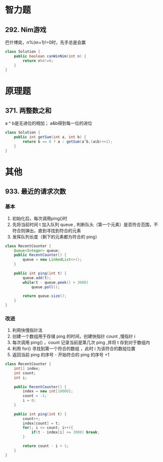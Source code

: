 # 智力题

## 292. Nim游戏

巴什博奕，n%(m+1)!=0时，先手总是会赢

```java
class Solution {
    public boolean canWinNim(int n) {
        return n%4!=0;
    }
}
```

# 原理题

## 371. 两整数之和

 a ^ b是无进位的相加； a&b得到每一位的进位

```java
class Solution {
    public int getSum(int a, int b) {
        return b == 0 ? a : getSum(a^b,(a&b)<<1); 
    }
}
```

# 其他

## 933. 最近的请求次数

### 基本

1. 初始化后，每次调用ping()时
2. 先将当前时间 t 加入队列 queue , 判断队头（第一个元素）是否符合范围，不符合则弹出，直到寻找到符合的元素
3. 发挥队列长度（剩下的元素都为符合的 ping）

```java
class RecentCounter {
    Queue<Integer> queue;
    public RecentCounter() {
        queue = new LinkedList<>();
    }
    
    public int ping(int t) {
        queue.add(t);
        while(t - queue.peek() > 3000) 
            queue.poll();
        
        return queue.size();
    }
}
```

### 改进

1. 利用快慢指针法
2. 创建一个数组用于存储 ping 的时间，创建快指针 count ,慢指针 i
3. 每次调用 ping() ，count 记录当前是第几次 ping ,并将 t 存到对于数组内
4. 利用 for() 寻找到第一个符合的数组 ，此时 i 为该符合的数组位置
5. 返回当前 ping 的序号 - 开始符合的 ping 的序号 +1  

```java
class RecentCounter {
    int[] index;
    int count;
    int i;
 
    public RecentCounter() {
        index = new int[10000];
        count = -1;
        i = 0;
    }
    
    public int ping(int t) {
        count++;
        index[count] = t;
        for(; i <= count; i++){
            if(t - index[i] <= 3000) break;
        }
        
        return count - i + 1;
    }
}

```